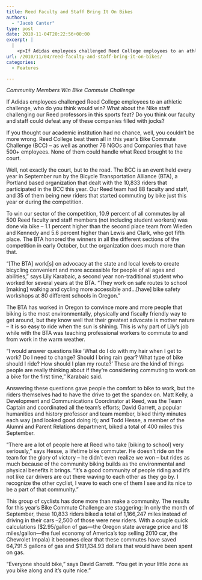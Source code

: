 ```yaml
---
title: Reed Faculty and Staff Bring It On Bikes
authors: 
  - "Jacob Canter"
type: post
date: 2010-11-04T20:22:56+00:00
excerpt: |
  |
    <p>If Adidas employees challenged Reed College employees to an athletic  challenge, who do you think would win? What about the Nike staff  challenging our Reed professors in this sports feat? Do you think our  faculty and staff could defeat any of these companies filled with jocks?</p>
url: /2010/11/04/reed-faculty-and-staff-bring-it-on-bikes/
categories:
  - Features

---
```

_Community Members Win Bike Commute Challenge_

If Adidas employees challenged Reed College employees to an athletic challenge, who do you think would win? What about the Nike staff challenging our Reed professors in this sports feat? Do you think our faculty and staff could defeat any of these companies filled with jocks?

If you thought our academic institution had no chance, well, you couldn’t be more wrong. Reed College beat them all in this year’s Bike Commute Challenge (BCC) – as well as another 76 NGOs and Companies that have 500+ employees. None of them could handle what Reed brought to the court.

Well, not exactly the court, but to the road. The BCC is an event held every year in September run by the Bicycle Transportation Alliance (BTA), a Portland based organization that dealt with the 10,833 riders that participated in the BCC this year. Our Reed team had 88 faculty and staff, and 35 of them being new riders that started commuting by bike just this year or during the competition.

To win our sector of the competition, 10.9 percent of all commutes by all 500 Reed faculty and staff members (not including student workers) was done via bike – 1.1 percent higher than the second place team from Wieden and Kennedy and 5.6 percent higher than Lewis and Clark, who got fifth place. The BTA honored the winners in all the different sections of the competition in early October, but the organization does much more than that.

“[The BTA] work[s] on advocacy at the state and local levels to create bicycling convenient and more accessible for people of all ages and abilities,” says Lily Karabaic, a second year non-traditional student who worked for several years at the BTA. “They work on safe routes to school [making] walking and cycling more accessible and…[have] bike safety workshops at 80 different schools in Oregon.”

The BTA has worked in Oregon to convince more and more people that biking is the most environmentally, physically and fiscally friendly way to get around, but they know well that their greatest advocate is mother nature – it is so easy to ride when the sun is shining. This is why part of Lily’s job while with the BTA was teaching professional workers to commute to and from work in the warm weather.

“I would answer questions like ‘What do I do with my hair when I get to work? Do I need to change? Should I bring rain gear? What type of bike should I ride? How should I plan my route?’ These are the kind of things people are really thinking about if they’re considering commuting to work on a bike for the first time,” Karabaic said.

Answering these questions gave people the comfort to bike to work, but the riders themselves had to have the drive to get the spandex on. Matt Kelly, a Development and Communications Coordinator at Reed, was the Team Captain and coordinated all the team’s efforts; David Garrett, a popular humanities and history professor and team member, biked thirty minutes each way (and looked good doing it); and Todd Hesse, a member of the Alumni and Parent Relations department, biked a total of 400 miles this September.

“There are a lot of people here at Reed who take [biking to school] very seriously,” says Hesse, a lifetime bike commuter. He doesn’t ride on the team for the glory of victory – he didn’t even realize we won – but rides as much because of the community biking builds as the environmental and physical benefits it brings. “It’s a good community of people riding and it’s not like car drivers are out there waving to each other as they go by. I recognize the other cyclist, I wave to each one of them I see and its nice to be a part of that community.”

This group of cyclists has done more than make a community. The results for this year’s Bike Commute Challenge are staggering: In only the month of September, these 10,833 riders biked a total of 1,166,247 miles instead of driving in their cars –2,500 of those were new riders. With a couple quick calculations ($2.95/gallon of gas—the Oregon state average price and 18 miles/gallon—the fuel economy of America’s top selling 2010 car, the Chevrolet Impala) it becomes clear that these commutes have saved 64,791.5 gallons of gas and $191,134.93 dollars that would have been spent on gas.

“Everyone should bike,” says David Garrett. “You get in your little zone as you bike along and it’s quite nice.”